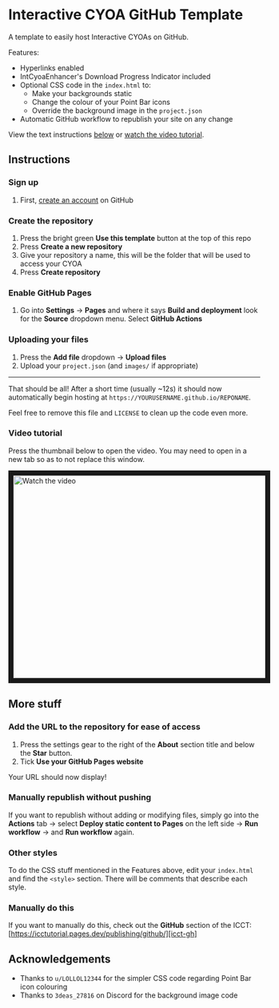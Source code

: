 # Interactive CYOA GitHub Template
A template to easily host Interactive CYOAs on GitHub.

Features:

* Hyperlinks enabled
* IntCyoaEnhancer's Download Progress Indicator included
* Optional CSS code in the `index.html` to:
    * Make your backgrounds static
    * Change the colour of your Point Bar icons
    * Override the background image in the `project.json`
* Automatic GitHub workflow to republish your site on any change

View the text instructions [below](#instructions) or
[watch the video tutorial](https://www.youtube.com/watch?v=LCvOVB8wZQE).

## Instructions

### Sign up

1. First, [create an account](https://github.com/signup) on GitHub

### Create the repository

1. Press the bright green **Use this template** button at the top of this repo
2. Press **Create a new repository**
3. Give your repository a name, this will be the folder that will be used to
   access your CYOA
4. Press **Create repository**

### Enable GitHub Pages

1. Go into **Settings** → **Pages** and where it says **Build and deployment**
   look for the **Source** dropdown menu. Select **GitHub Actions**

### Uploading your files

1. Press the **Add file** dropdown → **Upload files**
2. Upload your `project.json` (and `images/` if appropriate)

---

That should be all! After a short time (usually ~12s) it should now
automatically begin hosting at `https://YOURUSERNAME.github.io/REPONAME`.

Feel free to remove this file and `LICENSE` to clean up the code even more.

### Video tutorial
Press the thumbnail below to open the video. You may need to open in a new tab
so as to not replace this window.

<a href="http://www.youtube.com/watch?feature=player_embedded&v=LCvOVB8wZQE" target="_blank">
 <img src="http://img.youtube.com/vi/LCvOVB8wZQE/maxresdefault.jpg" alt="Watch the video" width="720" height="405" border="10" />
</a>

## More stuff

### Add the URL to the repository for ease of access
1. Press the settings gear to the right of the **About** section title and
   below the **Star** button.
2. Tick **Use your GitHub Pages website**

Your URL should now display!

### Manually republish without pushing
If you want to republish without adding or modifying files, simply go into the
**Actions** tab → select **Deploy static content to Pages** on the left side →
**Run workflow** → and **Run workflow** again.

### Other styles
To do the CSS stuff mentioned in the Features above, edit your `index.html` and
find the `<style>` section. There will be comments that describe each style.

### Manually do this
If you want to manually do this, check out the **GitHub** section of the ICCT:
[https://icctutorial.pages.dev/publishing/github/][icct-gh]

[icct-gh]: https://icctutorial.pages.dev/publishing/github/

## Acknowledgements

* Thanks to `u/LOLLOL12344` for the simpler CSS code regarding Point Bar icon
  colouring
* Thanks to `3deas_27816` on Discord for the background image code

